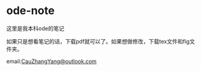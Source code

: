 # ode-note
这里是我本科ode的笔记

如果只是想看笔记的话，下载pdf就可以了。如果想做修改，下载tex文件和fig文件夹。

email:CauZhangYang@outlook.com
